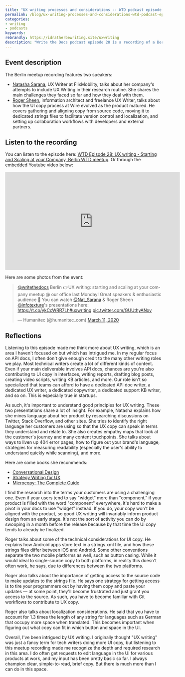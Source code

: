 ```yaml
---
title: "UX writing processes and considerations -- WTD podcast episode 28"
permalink: /blog/ux-writing-processes-and-considerations-wtd-podcast-episode-28/
categories:
- writing
- podcasts
keywords:
rebrandly: https://idratherbewriting.site/uxwriting
description: "Write the Docs podcast episode 28 is a recording of a Berlin WTD meetup focused on UX writing processes and considerations. The event was live streamed on March 9, 2020 at the Humanitec in Berlin by Chris Ward."
---
```


## Event description

The Berlin meetup recording features two speakers:

* [Natasha Sarana](https://twitter.com/Nat_Sarana), UX Writer at FlixMobility, talks about her company's attempts to include UX Writing in their research routine. She shares the main challenges they faced so far and how they deal with them.
* [Roger Sheen](https://twitter.com/infotexture), information architect and freelance UX Writer, talks about how the UI copy process at Wire evolved as the product matured. He covers gathering and aligning copy from source code, moving it to dedicated strings files to facilitate version control and localization, and setting up collaboration workflows with developers and external partners.

## Listen to the recording

You can listen to the episode here: [WTD Episode 28: UX writing - Starting and Scaling at your Company, Berlin WTD meetup](https://podcast.writethedocs.org/2020/03/17/episode-28-ux-writing-berlin-meetup/). Or through the embedded Youtube video below:

<iframe width="560" height="315" src="https://www.youtube.com/embed/5oVi5TubspY" frameborder="0" allow="accelerometer; autoplay; encrypted-media; gyroscope; picture-in-picture" allowfullscreen></iframe>

Here are some photos from the event:

<blockquote class="twitter-tweet"><p lang="en" dir="ltr"><a href="https://twitter.com/writethedocs?ref_src=twsrc%5Etfw">@writethedocs</a> Berlin 👉UX writing: starting and scaling at your company meetup @ our office last Monday! Great speakers &amp; enthusiastic audience 🙌 You can watch <a href="https://twitter.com/Nat_Sarana?ref_src=twsrc%5Etfw">@Nat_Sarana</a> &amp; Roger Sheen <a href="https://twitter.com/infotexture?ref_src=twsrc%5Etfw">@infotexture</a>&#39;s presentations here: <a href="https://t.co/ykCcWRR7Lh">https://t.co/ykCcWRR7Lh</a><a href="https://twitter.com/hashtag/uxwriting?src=hash&amp;ref_src=twsrc%5Etfw">#uxwriting</a> <a href="https://t.co/GUUthyANxv">pic.twitter.com/GUUthyANxv</a></p>&mdash; Humanitec (@humanitec_com) <a href="https://twitter.com/humanitec_com/status/1237712702786670592?ref_src=twsrc%5Etfw">March 11, 2020</a></blockquote> <script async src="https://platform.twitter.com/widgets.js" charset="utf-8"></script>

## Reflections

Listening to this episode made me think more about UX writing, which is an area I haven't focused on but which has intrigued me. In my regular focus on API docs, I often don't give enough credit to the many other writing roles we play. Most technical writers create a lot of different kinds of content. Even if your main deliverable involves API docs, chances are you're also contributing to UI copy in interfaces, writing reports, drafting blog posts, creating video scripts, writing KB articles, and more. Our role isn't so specialized that teams can afford to have a dedicated API doc writer, a dedicated UX writer, a dedicated copywriter, a dedicated support KB writer, and so on. This is especially true in startups.

As such, it's important to understand good principles for UX writing. These two presentations share a lot of insight. For example, Natasha explains how she mines language about her product by researching discussions on Twitter, Stack Overflow, and other sites. She tries to identify the right language her customers are using so that the UX copy can speak in terms they understand and relate to. She also creates empathy maps that look at the customer's journey and many content touchpoints. She talks about ways to liven up 404 error pages, how to figure out your brand's language, strategies for measuring readability (especially the user's ability to understand quickly while scanning), and more.

Here are some books she recommends:

* [Conversational Design](https://abookapart.com/products/conversational-design)
* [Strategy Writing for UX](https://www.amazon.com/Strategic-Writing-Engagement-Conversion-Retention/dp/1492049395)
* [Microcopy: The Complete Guide](https://www.microcopybook.com/)

I find the research into the terms your customers are using a challenging one. Even if your users tend to say "widget" more than "component," if your product is filled with the word "component" everywhere, it's hard to make a pivot in your docs to use "widget" instead. If you do, your copy won't be aligned with the product, so good UX writing will invariably inform product design from an early stage. It's not the sort of activity you can do by swooping in a month before the release because by that time the UI copy tends to already be finalized.

Roger talks about some of the technical considerations for UI copy. He explains how Android apps store text in a strings.xml file, and how these strings files differ between iOS and Android. Some other conventions separate the two mobile platforms as well, such as button casing. While it would ideal to single-source copy to both platforms, in reality this doesn't often work, he says, due to differences between the two platforms.

Roger also talks about the importance of getting access to the source code to make updates to the strings file. He says one strategy for getting access is to tire your programmers out by having them copy and paste your updates &mdash; at some point, they'll become frustrated and just grant you access to the source. As such, you have to become familiar with Git workflows to contribute to UX copy.

Roger also talks about localization considerations. He said that you have to account for 1.3 times the length of any string for languages such as German that occupy more space when translated. This becomes important when figuring out what copy can fit in which button and space in the UI.

Overall, I've been intrigued by UX writing. I originally thought "UX writing" was just a fancy term for tech writers doing more UI copy, but listening to this meetup recording made me recognize the depth and required research in this area. I do often get requests to edit language in the UI for various products at work, and my input has been pretty basic so far. I always champion clear, simple-to-read, brief copy. But there is much more than I can do in this space.
